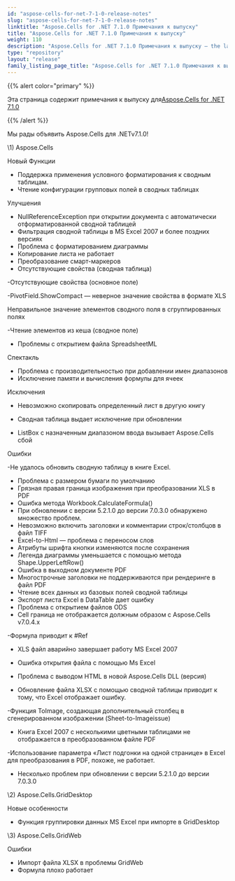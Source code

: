 ```yaml
---
id: "aspose-cells-for-net-7-1-0-release-notes"
slug: "aspose-cells-for-net-7-1-0-release-notes"
linktitle: "Aspose.Cells for .NET 7.1.0 Примечания к выпуску"
title: "Aspose.Cells for .NET 7.1.0 Примечания к выпуску"
weight: 110
description: "Aspose.Cells for .NET 7.1.0 Примечания к выпуску – the latest updates and fixes."
type: "repository"
layout: "release"
family_listing_page_title: "Aspose.Cells for .NET 7.1.0 Примечания к выпуску"
---
```

{{% alert color="primary" %}} 

 Эта страница содержит примечания к выпуску для[Aspose.Cells for .NET 7.1.0](https://releases.aspose.com/cells/net/new-releases/aspose.cells-for-.net-7.1.0/)

{{% /alert %}} 

 Мы рады объявить Aspose.Cells для .NETv7.1.0!

\1)
Aspose.Cells 

Новый
 Функции

- Поддержка применения условного форматирования к сводным таблицам.
- Чтение конфигурации групповых полей в сводных таблицах

 Улучшения

- NullReferenceException при открытии документа с автоматически отформатированной сводной таблицей
- Фильтрация сводной таблицы в MS Excel 2007 и более поздних версиях
- Проблема с форматированием диаграммы
- Копирование листа не работает
- Преобразование смарт-маркеров
- Отсутствующие свойства (сводная таблица)

 -Отсутствующие свойства (основное поле)

 -PivotField.ShowCompact — неверное значение свойства в формате XLS

 Неправильное значение элементов сводного поля в сгруппированных полях

 -Чтение элементов из кеша (сводное поле)

- Проблемы с открытием файла SpreadsheetML

 Спектакль

- Проблема с производительностью при добавлении имен диапазонов
- Исключение памяти и вычисления формулы для ячеек

 Исключения

- Невозможно скопировать определенный лист в другую книгу

 - Сводная таблица выдает исключение при обновлении

- ListBox с назначенным диапазоном ввода вызывает Aspose.Cells сбой

 Ошибки

 -Не удалось обновить сводную таблицу в книге Excel.

- Проблема с размером бумаги по умолчанию
- Грязная правая граница изображения при преобразовании XLS в PDF
- Ошибка метода Workbook.CalculateFormula()
- При обновлении с версии 5.2.1.0 до версии 7.0.3.0 обнаружено множество проблем.
- Невозможно включить заголовки и комментарии строк/столбцов в файл TIFF
- Excel-to-Html — проблема с переносом слов
- Атрибуты шрифта кнопки изменяются после сохранения
- Легенда диаграммы уменьшается с помощью метода Shape.UpperLeftRow()
- Ошибка в выходном документе PDF
- Многострочные заголовки не поддерживаются при рендеринге в файл PDF
- Чтение всех данных из базовых полей сводной таблицы
- Экспорт листа Excel в DataTable дает ошибку
- Проблема с открытием файлов ODS
- Cell граница не отображается должным образом с Aspose.Cells v7.0.4.x

 -Формула приводит к #Ref

- XLS файл аварийно завершает работу MS Excel 2007
- Ошибка открытия файла с помощью Ms Excel
- Проблема с выводом HTML в новой Aspose.Cells DLL (версия)

 - Обновление файла XLSX с помощью сводной таблицы приводит к тому, что Excel отображает ошибку.

 -Функция ToImage, создающая дополнительный столбец в сгенерированном изображении (Sheet-to-Imageissue)

- Книга Excel 2007 с несколькими цветными таблицами не отображается в преобразованном файле PDF

 -Использование параметра «Лист подгонки на одной странице» в Excel для преобразования в PDF, похоже, не работает.

- Несколько проблем при обновлении с версии 5.2.1.0 до версии 7.0.3.0

 \2) Aspose.Cells.GridDesktop

 Новые особенности

- Функция группировки данных MS Excel при импорте в GridDesktop

 \3) Aspose.Cells.GridWeb



 Ошибки

- Импорт файла XLSX в проблемы GridWeb
- Формула плохо работает
